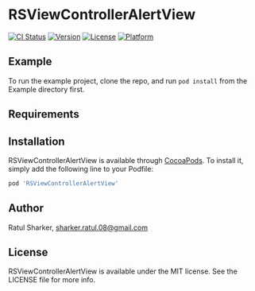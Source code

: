 # RSViewControllerAlertView

[![CI Status](http://img.shields.io/travis/ratulSharker/RSViewControllerAlertView.svg?style=flat)](https://travis-ci.org/ratulSharker/RSViewControllerAlertView)
[![Version](https://img.shields.io/cocoapods/v/RSViewControllerAlertView.svg?style=flat)](http://cocoapods.org/pods/RSViewControllerAlertView)
[![License](https://img.shields.io/cocoapods/l/RSViewControllerAlertView.svg?style=flat)](http://cocoapods.org/pods/RSViewControllerAlertView)
[![Platform](https://img.shields.io/cocoapods/p/RSViewControllerAlertView.svg?style=flat)](http://cocoapods.org/pods/RSViewControllerAlertView)

## Example

To run the example project, clone the repo, and run `pod install` from the Example directory first.

## Requirements

## Installation

RSViewControllerAlertView is available through [CocoaPods](http://cocoapods.org). To install
it, simply add the following line to your Podfile:

```ruby
pod 'RSViewControllerAlertView'
```

## Author

Ratul Sharker, sharker.ratul.08@gmail.com

## License

RSViewControllerAlertView is available under the MIT license. See the LICENSE file for more info.
